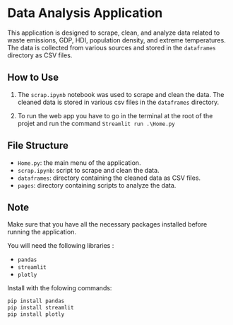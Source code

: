 # Data Analysis Application

This application is designed to scrape, clean, and analyze data related to waste emissions, GDP, HDI, population density, and extreme temperatures. The data is collected from various sources and stored in the `dataframes` directory as CSV files.

## How to Use

1.  The `scrap.ipynb` notebook was used to scrape and clean the data. The cleaned data is stored in various csv files in the `dataframes` directory.
    
2.  To run the web app you have to go in the terminal at the root of the projet and run the command `Streamlit run .\Home.py`
    

## File Structure

-   `Home.py`: the main menu of the application.
-   `scrap.ipynb`: script to scrape and clean the data.
-   `dataframes`: directory containing the cleaned data as CSV files.
-   `pages`: directory containing scripts to analyze the data.

## Note

Make sure that you have all the necessary packages installed before running the application.

You will need the following libraries :
- `pandas`
- `streamlit`
- `plotly`

Install with the folowing commands:
```sh
pip install pandas
pip install streamlit
pip install plotly
```
